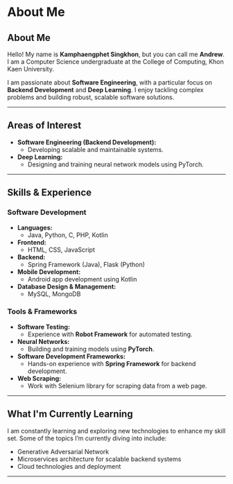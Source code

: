 # About Me
## About Me  

Hello! My name is **Kamphaengphet Singkhon**, but you can call me **Andrew**. I am a Computer Science undergraduate at the College of Computing, Khon Kaen University.  

I am passionate about **Software Engineering**, with a particular focus on **Backend Development** and **Deep Learning**. I enjoy tackling complex problems and building robust, scalable software solutions.  

---
## Areas of Interest
- **Software Engineering (Backend Development):**
  - Developing scalable and maintainable systems.
- **Deep Learning:**
  - Designing and training neural network models using PyTorch.
---
## Skills & Experience
### Software Development
- **Languages:**
  - Java, Python, C, PHP, Kotlin
- **Frontend:**
  - HTML, CSS, JavaScript
- **Backend:**
  - Spring Framework (Java), Flask (Python)
- **Mobile Development:**
  - Android app development using Kotlin
- **Database Design & Management:**
  - MySQL, MongoDB 
### Tools & Frameworks
- **Software Testing:**
  - Experience with **Robot Framework** for automated testing.
- **Neural Networks:**
  - Building and training models using **PyTorch**.
- **Software Development Frameworks:**
  - Hands-on experience with **Spring Framework** for backend development.
- **Web Scraping:**
  - Work with Selenium library for scraping data from a web page.
---
## What I'm Currently Learning
I am constantly learning and exploring new technologies to enhance my skill set. Some of the topics I’m currently diving into include:
- Generative Adversarial Network
- Microservices architecture for scalable backend systems
- Cloud technologies and deployment
---
